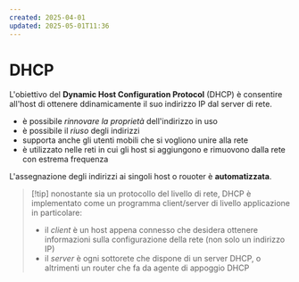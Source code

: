 ```yaml
---
created: 2025-04-01
updated: 2025-05-01T11:36
---
```

# DHCP
L'obiettivo del **Dynamic Host Configuration Protocol** (DHCP) è consentire all'host di ottenere ddinamicamente il suo indirizzo IP dal server di rete.
- è possibile *rinnovare la proprietà* dell'indirizzo in uso
- è possibile il *riuso* degli indirizzi
- supporta anche gli utenti mobili che si vogliono unire alla rete
- è utilizzato nelle reti in cui gli host si aggiungono e rimuovono dalla rete con estrema frequenza

L'assegnazione degli indirizzi ai singoli host o rouoter è **automatizzata**.

>[!tip] nonostante sia un protocollo del livello di rete, DHCP è implementato come un programma client/server di livello applicazione
>in particolare:
>- il *client* è un host appena connesso che desidera ottenere informazioni sulla configurazione della rete (non solo un indirizzo IP)
>- il *server* è ogni sottorete che dispone di un server DHCP, o altrimenti un router che fa da agente di appoggio DHCP


